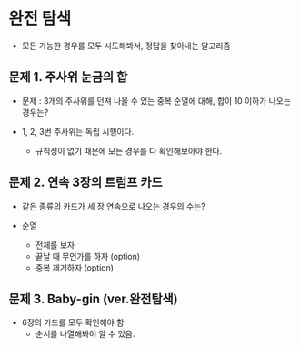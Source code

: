 # 완전 탐색

- 모든 가능한 경우를 모두 시도해봐서, 정답을 찾아내는 알고리즘

## 문제 1. 주사위 눈금의 합

- 문제 : 3개의 주사위를 던져 나올 수 있는 중복 순열에 대해, 합이 10 이하가 나오는 경우는?

- 1, 2, 3번 주사위는 독립 시행이다.
    - 규칙성이 없기 때문에 모든 경우를 다 확인해보아야 한다.
 
## 문제 2. 연속 3장의 트럼프 카드

- 같은 종류의 카드가 세 장 연속으로 나오는 경우의 수는?

- 순열

    - 전체를 보자
    - 끝날 때 무언가를 하자 (option)
    - 중복 제거하자 (option)

## 문제 3. Baby-gin (ver.완전탐색)

- 6장의 카드를 모두 확인해야 함.
    - 순서를 나열해봐야 알 수 있음.
